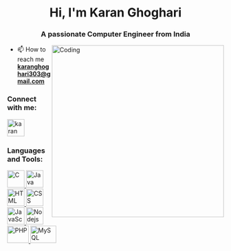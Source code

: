 <h1 align="center">Hi, I'm Karan Ghoghari</h1>
<h3 align="center">A passionate Computer Engineer from India</h3>

<img align = "right" alt = "Coding" width = "400" src="https://camo.githubusercontent.com/cae12fddd9d6982901d82580bdf321d81fb299141098ca1c2d4891870827bf17/68747470733a2f2f6d69726f2e6d656469756d2e636f6d2f6d61782f313336302f302a37513379765349765f7430696f4a2d5a2e676966">

- 📫 How to reach me **karanghoghari303@gmail.com**

<h3 align="left">Connect with me:</h3>
<p align="left">
<a href="https://linkedin.com/in/karan ghoghari" target="blank"><img align="center" src="https://static-00.iconduck.com/assets.00/linkedin-icon-2048x2048-ya5g47j2.png" alt="karan ghoghari" height="40" width="40" /></a>
</p>

<h3 align="left">Languages and Tools:</h3>
<p align="left"> 
  
<a href="https://www.cprogramming.com" target="_blank" rel="noreferrer">
<img src="https://upload.wikimedia.org/wikipedia/commons/thumb/1/18/C_Programming_Language.svg/1200px-C_Programming_Language.svg.png" alt="C" width="40" height="40"/> </a> 
  
<a href="#" target="_blank" rel="noreferrer"> 
<img src="https://banner2.cleanpng.com/20181109/oll/kisspng-java-development-kit-logo-programming-language-por-java-logo-svg-5be5b5a7384425.8069537615417809032305.jpg" alt="Java" width="40" height="40"/> </a> 

<a href="#" target="_blank" rel="noreferrer"> 
<img src="https://e7.pngegg.com/pngimages/840/443/png-clipart-html-5-logo-web-development-html-css3-canvas-element-web-design-w3c-html5-logo-miscellaneous-text-thumbnail.png" alt="HTML" width="40" height="40"/> </a>

<a href="#" target="_blank" rel="noreferrer">
<img src="https://img.freepik.com/free-icon/css_318-698167.jpg" alt="CSS" width="40" height="40"/> </a> 

<a href="#" target="_blank" rel="noreferrer"> 
<img src="https://i0.wp.com/theicom.org/wp-content/uploads/2016/03/js-logo.png?fit=500%2C500&ssl=1&w=640" alt="JavaScript" width="40" height="40"/> </a>

<a href="#" target="_blank" rel="noreferrer"> 
<img src="https://www.pngkit.com/png/detail/470-4704009_nodejs-rust-logo-node-js.png" alt="Nodejs" width="40" height="40"/> </a> 

<a href="#" target="_blank" rel="noreferrer"> 
<img src="https://upload.wikimedia.org/wikipedia/commons/thumb/2/27/PHP-logo.svg/2560px-PHP-logo.svg.png" alt="PHP" width="50" height="40"/> </a> 

<a href="#" target="_blank" rel="noreferrer"> 
<img src="https://e7.pngegg.com/pngimages/1018/16/png-clipart-mysql-workbench-database-mysql-cluster-others-text-logo.png" alt="MySQL" width="60" height="40"/> </a> 

</p>
